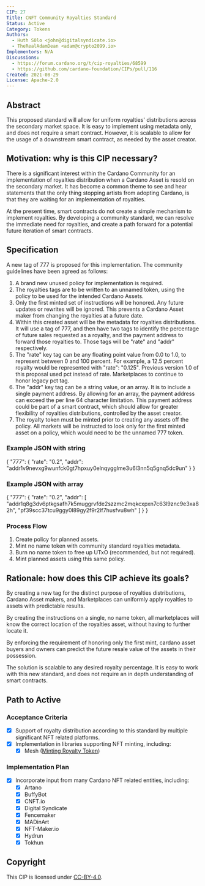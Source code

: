 ```yaml
---
CIP: 27
Title: CNFT Community Royalties Standard
Status: Active
Category: Tokens
Authors:
  - Huth S0lo <john@digitalsyndicate.io>
  - TheRealAdamDean <adam@crypto2099.io>
Implementors: N/A
Discussions:
  - https://forum.cardano.org/t/cip-royalties/68599
  - https://github.com/cardano-foundation/CIPs/pull/116
Created: 2021-08-29
License: Apache-2.0
---
```


## Abstract

This proposed standard will allow for uniform royalties' distributions across the secondary market space. It is easy to implement using metadata only, and does not require a smart contract.  However, it is scalable to allow for the usage of a downstream smart contract, as needed by the asset creator.

## Motivation: why is this CIP necessary?

There is a significant interest within the Cardano Community for an implementation of royalties distribution when a Cardano Asset is resold on the secondary market. It has become a common theme to see and hear statements that the only thing stopping artists from adopting Cardano, is that they are waiting for an implementation of royalties.

At the present time, smart contracts do not create a simple mechanism to implement royalties.  By developing a community standard, we can resolve the immediate need for royalties, and create a path forward for a potential future iteration of smart contracts.

## Specification

A new tag of 777 is proposed for this implementation.  The community guidelines have been agreed as follows:
1) A brand new unused policy for implementation is required.
2) The royalties tags are to be written to an unnamed token, using the policy to be used for the intended Cardano Assets.
3) Only the first minted set of instructions will be honored.  Any future updates or rewrites will be ignored.  This prevents a Cardano Asset maker from changing the royalties at a future date.
4) Within this created asset will be the metadata for royalties distributions.  It will use a tag of 777, and then have two tags to identify the percentage of future sales requested as a royalty, and the payment address to forward those royalties to.  Those tags will be "rate" and "addr" respectively.
5) The "rate" key tag can be any floating point value from 0.0 to 1.0, to represent between 0 and 100 percent.  For example, a 12.5 percent royalty would be represented with "rate": "0.125".  Previous version 1.0 of this proposal used pct instead of rate.  Marketplaces to continue to honor legacy pct tag.
6) The "addr" key tag can be a string value, or an array.  It is to include a single payment address.  By allowing for an array, the payment address can exceed the per line 64 character limitation.  This payment address could be part of a smart contract, which should allow for greater flexibility of royalties distributions, controlled by the asset creator.
7) The royalty token must be minted prior to creating any assets off the policy.  All markets will be instructed to look only for the first minted asset on a policy, which would need to be the unnamed 777 token.

### Example JSON with string

{
	"777": {
		"rate": "0.2",
		"addr": "addr1v9nevxg9wunfck0gt7hpxuy0elnqygglme3u6l3nn5q5gnq5dc9un"
	}
}

### Example JSON with array

{
	"777": {
		"rate": "0.2",
		"addr": [
			"addr1q8g3dv6ptkgsafh7k5muggrvfde2szzmc2mqkcxpxn7c63l9znc9e3xa82h",
			"pf39scc37tcu9ggy0l89gy2f9r2lf7husfvu8wh"
		]
	}
}

### Process Flow

1) Create policy for planned assets.
2) Mint no name token with community standard royalties metadata.
3) Burn no name token to free up UTxO (recommended, but not required).
4) Mint planned assets using this same policy.

## Rationale: how does this CIP achieve its goals?

By creating a new tag for the distinct purpose of royalties distributions, Cardano Asset makers, and Marketplaces can uniformly apply royalties to assets with predictable results.

By creating the instructions on a single, no name token, all marketplaces will know the correct location of the royalties asset, without having to further locate it.

By enforcing the requirement of honoring only the first mint, cardano asset buyers and owners can predict the future resale value of the assets in their possession.

The solution is scalable to any desired royalty percentage.  It is easy to work with this new standard, and does not require an in depth understanding of smart contracts.

## Path to Active

### Acceptance Criteria

- [x] Support of royalty distribution according to this standard by multiple significant NFT related platforms.
- [x] Implementation in libraries supporting NFT minting, including:
  - [x] Mesh ([Minting Royalty Token](https://meshjs.dev/apis/transaction/minting#mintingRoyaltyToken))

### Implementation Plan

- [x] Incorporate input from many Cardano NFT related entities, including:
  - [x] Artano
  - [x] BuffyBot
  - [x] CNFT.io
  - [x] Digital Syndicate
  - [x] Fencemaker
  - [x] MADinArt
  - [x] NFT-Maker.io
  - [x] Hydrun
  - [x] Tokhun

## Copyright

This CIP is licensed under [CC-BY-4.0](https://creativecommons.org/licenses/by/4.0/legalcode).
